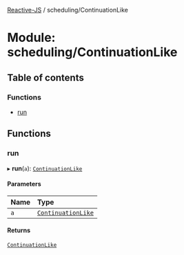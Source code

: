[Reactive-JS](../README.md) / scheduling/ContinuationLike

# Module: scheduling/ContinuationLike

## Table of contents

### Functions

- [run](scheduling_ContinuationLike.md#run)

## Functions

### run

▸ **run**(`a`): [`ContinuationLike`](../interfaces/scheduling.ContinuationLike.md)

#### Parameters

| Name | Type |
| :------ | :------ |
| `a` | [`ContinuationLike`](../interfaces/scheduling.ContinuationLike.md) |

#### Returns

[`ContinuationLike`](../interfaces/scheduling.ContinuationLike.md)
